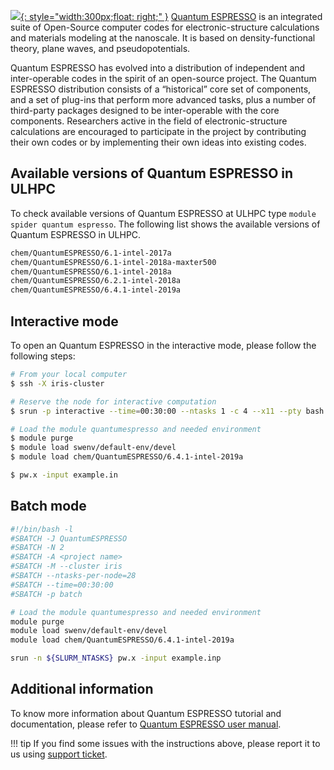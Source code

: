 [![](https://www.quantum-espresso.org/user/themes/quantum/images/logo_header.jpg){: style="width:300px;float: right;" }](https://www.quantum-espresso.org/project/manifesto)
[Quantum ESPRESSO](https://www.quantum-espresso.org/project/manifesto)
is an integrated suite of Open-Source computer codes for electronic-structure
calculations and materials modeling at the nanoscale.
It is based on density-functional theory, plane waves, and pseudopotentials.

Quantum ESPRESSO has evolved into a distribution of independent and
inter-operable codes in the spirit of an open-source project.
The Quantum ESPRESSO distribution consists of a “historical”
core set of components, and a set of plug-ins that perform more advanced tasks,
plus a number of third-party packages designed to be inter-operable with
the core components. Researchers active in the field of electronic-structure
calculations are encouraged to participate in the project by
contributing their own codes or by implementing their own
ideas into existing codes.


## Available versions of Quantum ESPRESSO in ULHPC
To check available versions of Quantum ESPRESSO at ULHPC type `module spider quantum espresso`.
The following list shows the available versions of Quantum ESPRESSO in ULHPC. 
```bash
chem/QuantumESPRESSO/6.1-intel-2017a
chem/QuantumESPRESSO/6.1-intel-2018a-maxter500
chem/QuantumESPRESSO/6.1-intel-2018a
chem/QuantumESPRESSO/6.2.1-intel-2018a
chem/QuantumESPRESSO/6.4.1-intel-2019a
```

## Interactive mode
To open an Quantum ESPRESSO in the interactive mode, please follow the following steps:

```bash
# From your local computer
$ ssh -X iris-cluster

# Reserve the node for interactive computation
$ srun -p interactive --time=00:30:00 --ntasks 1 -c 4 --x11 --pty bash -i

# Load the module quantumespresso and needed environment 
$ module purge
$ module load swenv/default-env/devel
$ module load chem/QuantumESPRESSO/6.4.1-intel-2019a

$ pw.x -input example.in
```

## Batch mode
```bash
#!/bin/bash -l
#SBATCH -J QuantumESPRESSO
#SBATCH -N 2
#SBATCH -A <project name>
#SBATCH -M --cluster iris 
#SBATCH --ntasks-per-node=28
#SBATCH --time=00:30:00
#SBATCH -p batch

# Load the module quantumespresso and needed environment 
module purge
module load swenv/default-env/devel
module load chem/QuantumESPRESSO/6.4.1-intel-2019a

srun -n ${SLURM_NTASKS} pw.x -input example.inp
```

## Additional information
To know more information about Quantum ESPRESSO tutorial and documentation,
please refer to [Quantum ESPRESSO user manual](https://www.quantum-espresso.org/resources/users-manual).

!!! tip
    If you find some issues with the instructions above,
    please report it to us using [support ticket](https://hpc.uni.lu/support).
